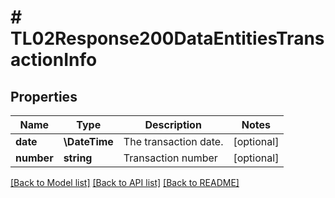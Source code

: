 # # TL02Response200DataEntitiesTransactionInfo

## Properties

Name | Type | Description | Notes
------------ | ------------- | ------------- | -------------
**date** | **\DateTime** | The transaction date. | [optional]
**number** | **string** | Transaction number | [optional]

[[Back to Model list]](../../README.md#models) [[Back to API list]](../../README.md#endpoints) [[Back to README]](../../README.md)
